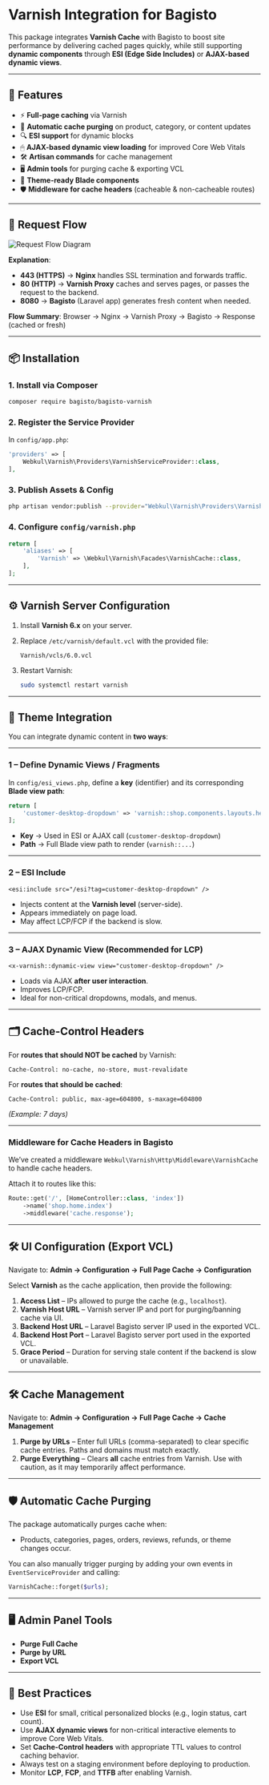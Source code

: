 # Varnish Integration for Bagisto

This package integrates **Varnish Cache** with Bagisto to boost site performance by delivering cached pages quickly, while still supporting **dynamic components** through **ESI (Edge Side Includes)** or **AJAX-based dynamic views**.

---

## 📌 Features

* ⚡ **Full-page caching** via Varnish
* 🔄 **Automatic cache purging** on product, category, or content updates
* 🔍 **ESI support** for dynamic blocks
* 🖱 **AJAX-based dynamic view loading** for improved Core Web Vitals
* 🛠 **Artisan commands** for cache management
* 🖥 **Admin tools** for purging cache & exporting VCL
* 🎨 **Theme-ready Blade components**
* 🛡 **Middleware for cache headers** (cacheable & non-cacheable routes)

---

## 🔄 Request Flow

![Request Flow Diagram](9f5170cc-b278-4eba-98a4-c63dc0b79c2c.png)

**Explanation**:

* **443 (HTTPS)** → **Nginx** handles SSL termination and forwards traffic.
* **80 (HTTP)** → **Varnish Proxy** caches and serves pages, or passes the request to the backend.
* **8080** → **Bagisto** (Laravel app) generates fresh content when needed.

**Flow Summary**:
Browser → Nginx → Varnish Proxy → Bagisto → Response (cached or fresh)

---

## 📦 Installation

### 1. Install via Composer

```bash
composer require bagisto/bagisto-varnish
```

### 2. Register the Service Provider

In `config/app.php`:

```php
'providers' => [
    Webkul\Varnish\Providers\VarnishServiceProvider::class,
],
```

### 3. Publish Assets & Config

```bash
php artisan vendor:publish --provider="Webkul\Varnish\Providers\VarnishServiceProvider"
```

### 4. Configure `config/varnish.php`

```php
return [
    'aliases' => [
        'Varnish' => \Webkul\Varnish\Facades\VarnishCache::class,
    ],
];
```

---

## ⚙️ Varnish Server Configuration

1. Install **Varnish 6.x** on your server.

2. Replace `/etc/varnish/default.vcl` with the provided file:

   ```
   Varnish/vcls/6.0.vcl
   ```

3. Restart Varnish:

   ```bash
   sudo systemctl restart varnish
   ```

---

## 🎨 Theme Integration

You can integrate dynamic content in **two ways**:

---

### **1 – Define Dynamic Views / Fragments**

In `config/esi_views.php`, define a **key** (identifier) and its corresponding **Blade view path**:

```php
return [
    'customer-desktop-dropdown' => 'varnish::shop.components.layouts.header.desktop.customer-dropdown',
];
```

* **Key** → Used in ESI or AJAX call (`customer-desktop-dropdown`)
* **Path** → Full Blade view path to render (`varnish::...`)

---

### **2 – ESI Include**

```blade
<esi:include src="/esi?tag=customer-desktop-dropdown" />
```

* Injects content at the **Varnish level** (server-side).
* Appears immediately on page load.
* May affect LCP/FCP if the backend is slow.

---

### **3 – AJAX Dynamic View (Recommended for LCP)**

```blade
<x-varnish::dynamic-view view="customer-desktop-dropdown" />
```

* Loads via AJAX **after user interaction**.
* Improves LCP/FCP.
* Ideal for non-critical dropdowns, modals, and menus.

---

## 🗂 Cache-Control Headers

For **routes that should NOT be cached** by Varnish:

```
Cache-Control: no-cache, no-store, must-revalidate
```

For **routes that should be cached**:

```
Cache-Control: public, max-age=604800, s-maxage=604800
```

*(Example: 7 days)*

---

### Middleware for Cache Headers in Bagisto

We’ve created a middleware `Webkul\Varnish\Http\Middleware\VarnishCache` to handle cache headers.

Attach it to routes like this:

```php
Route::get('/', [HomeController::class, 'index'])
    ->name('shop.home.index')
    ->middleware('cache.response');
```

---

## 🛠 UI Configuration (Export VCL)

Navigate to: **Admin → Configuration → Full Page Cache → Configuration**

Select **Varnish** as the cache application, then provide the following:

1. **Access List** – IPs allowed to purge the cache (e.g., `localhost`).
2. **Varnish Host URL** – Varnish server IP and port for purging/banning cache via UI.
3. **Backend Host URL** – Laravel Bagisto server IP used in the exported VCL.
4. **Backend Host Port** – Laravel Bagisto server port used in the exported VCL.
5. **Grace Period** – Duration for serving stale content if the backend is slow or unavailable.

---

## 🛠 Cache Management

Navigate to: **Admin → Configuration → Full Page Cache → Cache Management**

1. **Purge by URLs** – Enter full URLs (comma-separated) to clear specific cache entries. Paths and domains must match exactly.
2. **Purge Everything** – Clears **all** cache entries from Varnish. Use with caution, as it may temporarily affect performance.

---

## 🛡 Automatic Cache Purging

The package automatically purges cache when:

* Products, categories, pages, orders, reviews, refunds, or theme changes occur.

You can also manually trigger purging by adding your own events in `EventServiceProvider` and calling:

```php
VarnishCache::forget($urls);
```

---

## 🖥 Admin Panel Tools

* **Purge Full Cache**
* **Purge by URL**
* **Export VCL**

---

## 🚀 Best Practices

* Use **ESI** for small, critical personalized blocks (e.g., login status, cart count).
* Use **AJAX dynamic views** for non-critical interactive elements to improve Core Web Vitals.
* Set **Cache-Control headers** with appropriate TTL values to control caching behavior.
* Always test on a staging environment before deploying to production.
* Monitor **LCP**, **FCP**, and **TTFB** after enabling Varnish.
 